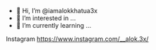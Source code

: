 - 👋 Hi, I’m @iamalokkhatua3x
- 👀 I’m interested in ...
- 🌱 I’m currently learning ...

Instagram https://www.instagram.com/__alok.3x/

